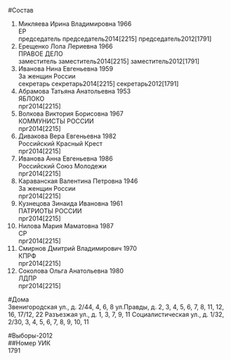#Состав  
1. Микляева Ирина Владимировна 1966  
    ЕР  
    председатель председатель2014[2215] председатель2012[1791]  
2. Ерещенко Лола Лериевна 1966  
    ПРАВОЕ ДЕЛО  
    заместитель заместитель2014[2215] заместитель2012[1791]  
3. Иванова Нина Евгеньевна 1959  
    За женщин России  
    секретарь секретарь2014[2215] секретарь2012[1791]  
4. Абрамова Татьяна Анатольевна 1953  
    ЯБЛОКО  
    прг2014[2215]  
5. Волкова Виктория Борисовна 1967  
    КОММУНИСТЫ РОССИИ  
    прг2014[2215]  
6. Дивакова Вера Евгеньевна 1982  
    Российский Красный Крест  
    прг2014[2215]  
7. Иванова Анна Евгеньевна 1986  
    Российский Союз Молодежи  
    прг2014[2215]  
8. Караванская Валентина Петровна 1946  
    За женщин России  
    прг2014[2215]  
9. Кузнецова Зинаида Ивановна 1961  
    ПАТРИОТЫ РОССИИ  
    прг2014[2215]  
10. Нилова Мария Маматовна 1987  
    СР  
    прг2014[2215]  
11. Смирнов Дмитрий Владимирович 1970  
    КПРФ  
    прг2014[2215]  
12. Соколова Ольга Анатольевна 1980  
    ЛДПР  
    прг2014[2215]  
  
#Дома  
Звенигородская ул., д. 2/44, 4, 6, 8 ул.Правды, д. 2, 3, 4, 5, 6, 7, 8, 11, 12, 16, 17/12, 22 Разъезжая ул., д. 1, 3, 7, 9, 11 Социалистическая ул., д. 1/32, 2/30, 3, 4, 5, 6, 7, 8, 9, 10, 11  
  
#Выборы-2012  
##Номер УИК  
1791  
